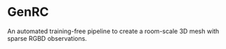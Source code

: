 # GenRC
An automated training-free pipeline to create a room-scale 3D mesh with sparse RGBD observations.
